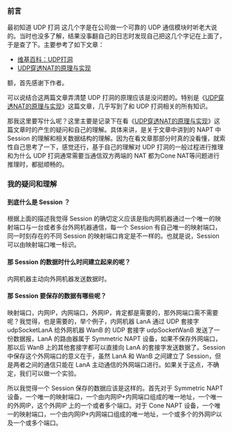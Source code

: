 ### 前言
最初知道 UDP 打洞 这几个字是在公司做一个可靠的 UDP 通信模块时听老大说的。当时也没多了解，结果没事翻自己的日志时发现自己把这几个字记在上面了，于是查了下。主要参考了如下文章：

* [维基百科：UDP打洞][1]
* [UDP穿透NAT的原理与实现][2]

额，首先感谢下作者。

可以说结合这两篇文章弄清楚 UDP 打洞的原理应该是没问题的。特别是《[UDP穿透NAT的原理与实现][2]》这篇文章，几乎写到了和 UDP 打洞相关的所有知识。

那我这里要写什么呢？这里主要是记录下在看《[UDP穿透NAT的原理与实现][2]》这篇文章时的产生的疑问和自己的理解。具体来讲，是关于文章中讲到的 NAPT 中 Session 的理解和相关数据结构的理解。因为在看文章那部分时真的没看懂，就索性自己思考了一下，感觉还行，基于自己的理解对 UDP 打洞的一般过程进行推理和为什么 UDP 打洞通常需要当通信双方两端的 NAT 都为Cone NAT等问题进行推理时，都挺顺畅的。

### 我的疑问和理解 
#### 到底什么是 Session ？
根据上面的描述我觉得 Session 的确切定义应该是指内网机器通过一个唯一的映射端口与一台或者多台外网机器通信，每一个 Session 有自己唯一的映射端口，同一时刻存在的不同 Session 的映射端口肯定是不一样的。也就是说，Session 可以由映射端口唯一标识。

#### 那 Session 的数据时什么时间建立起来的呢？
内网机器主动向外网机器发送数据时。

#### 那 Session 要保存的数据有哪些呢？
映射端口，内网IP，内网端口，外网IP，肯定都是需要的，那外网端口需不需要呢？我觉得，也是需要的，举个例子，内网机器 LanA 通过 UDP 套接字 udpSocketLanA 给外网机器 WanB 的 UDP 套接字 udpSocketWanB 发送了一份数据报，LanA 的路由器属于 Symmetric NAPT 设备，如果不保存外网端口，那以后 WanB 上的其他套接字都可以直接向 LanA 的套接字发送数据了。Session 中保存这个外网端口的意义在于，虽然 LanA 和 WanB 之间建立了 Session，但是两者之间的通信只能在 LanA 主动通信的外网端口进行。如果关于这点，不确定，我们可以做一个实验。

所以我觉得一个 Session 保存的数据应该是这样的。首先对于 Symmetric NAPT 设备，一个唯一的映射端口，一个由内网IP+内网端口组成的唯一地址，一个唯一的外网IP，这个外网IP 上的一个或者多个端口。对于 Cone NAPT 设备，一个唯一的映射端口，一个由内网IP+内网端口组成的唯一地址，一个或多个的外网IP以及一个或多个端口。

[1]: https://zh.wikipedia.org/wiki/UDP%E6%89%93%E6%B4%9E "维基百科：UDP打洞"
[2]: http://blog.csdn.net/overmaker/article/details/3201799 "UDP穿透NAT的原理与实现"